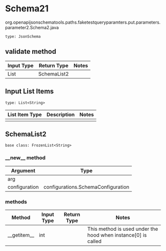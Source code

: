 # Schema21
org.openapijsonschematools.paths.faketestqueryparamters.put.parameters.parameter2.Schema2.java
```
type: JsonSchema
```

## validate method
| Input Type | Return Type | Notes |
| ---------- | ----------- | ----- |
| List<String> | SchemaList2 | |

## Input List Items
```
type: List<String>
```
List Item Type | Description | Notes
-------------------- | ------------- | -------------
 |  |

## SchemaList2
```
base class: FrozenList<String>
```
### &lowbar;&lowbar;new&lowbar;&lowbar; method
Argument | Type
-------- | ------
arg      | 
configuration | configurations.SchemaConfiguration

### methods
Method | Input Type | Return Type | Notes
------ | ---------- | ----------- | ------
&lowbar;&lowbar;getitem&lowbar;&lowbar; | int |  | This method is used under the hood when instance[0] is called
